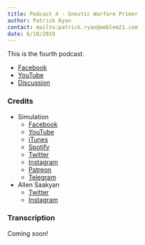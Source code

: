 ```yaml
---
title: Podcast 4 - Gnostic Warfare Primer
author: Patrick Ryan
contact: mailto:patrick.ryan@emblem21.com
date: 6/10/2019
---
```

This is the fourth podcast.

* [Facebook](https://www.facebook.com/simulationseries/videos/444207459734304)
* [YouTube](https://www.youtube.com/watch?v=V4PnkaJVxBg)
* [Discussion](https://8ch.net/gnosticwarfare/res/605.html)

### Credits

* Simulation
  * [Facebook](https://www.facebook.com/simulationseries)
  * [YouTube](https://www.youtube.com/channel/UC6JhS4GvWf3AJfOTfkrse2w)
  * [iTunes](https://podcasts.apple.com/us/podcast/simulation/id1160455505)
  * [Spotify](https://open.spotify.com/show/4AT6BwdZfBB4evZ8lRZeTr?si=2UKzUfycTkKkX5G7_2x4Zg)
  * [Twitter](https://twitter.com/simulationshow)
  * [Instagram](https://www.instagram.com/simulationseries)
  * [Patreon](https://www.patreon.com/simulationseries)
  * [Telegram](https://t.me/simulationseries)
* Allen Saakyan
  * [Twitter](https://twitter.com/allensaakyan)
  * [Instagram](https://www.instagram.com/allensaakyan)

### Transcription

Coming soon!